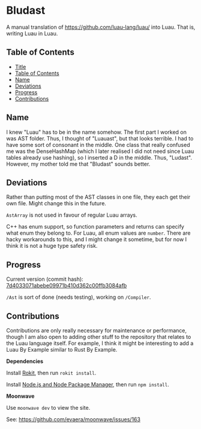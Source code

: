 # Bludast

A manual translation of https://github.com/luau-lang/luau/ into Luau. That is, writing Luau in Luau.

## Table of Contents

- [Title](#bludast)
- [Table of Contents](#table-of-contents)
- [Name](#name)
- [Deviations](#deviations)
- [Progress](#progress)
- [Contributions](#contributions)

## Name

I knew "Luau" has to be in the name somehow. The first part I worked on was AST folder. Thus, I thought of "Luauast", but that looks terrible. I had to have some sort of consonant in the middle. One class that really confused me was the DenseHashMap (which I later realised I did not need since Luau tables already use hashing), so I inserted a D in the middle. Thus, "Ludast". However, my mother told me that "Bludast" sounds better.

## Deviations

Rather than putting most of the AST classes in one file, they each get their own file. Might change this in the future.

`AstArray` is not used in favour of regular Luau arrays.

C++ has enum support, so function parameters and returns can specify what enum they belong to. For Luau, all enum values are `number`. There are hacky workarounds to this, and I might change it sometime, but for now I think it is not a huge type safety risk.

## Progress

Current version (commit hash): [7d4033071abebe09971b410d362c00ffb3084afb](https://github.com/luau-lang/luau/tree/7d4033071abebe09971b410d362c00ffb3084afb)

`/Ast` is sort of done (needs testing), working on `/Compiler`.

## Contributions

Contributions are only really necessary for maintenance or performance, though I am also open to adding other stuff to the repository that relates to the Luau language itself. For example, I think it might be interesting to add a Luau By Example similar to Rust By Example.

**Dependencies**

Install [Rokit](https://github.com/rojo-rbx/rokit), then run `rokit install`.

Install [Node.js and Node Package Manager](https://nodejs.org/en/download), then run `npm install`.

**Moonwave**

Use `moonwave dev` to view the site.

See: https://github.com/evaera/moonwave/issues/163